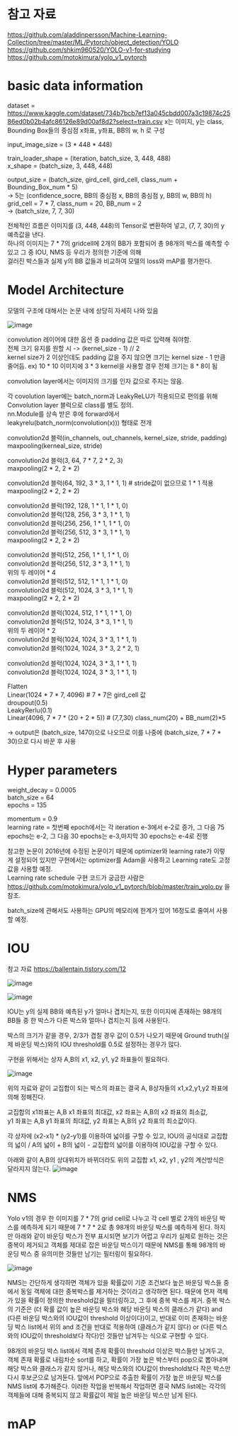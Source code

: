 # 참고 자료
https://github.com/aladdinpersson/Machine-Learning-Collection/tree/master/ML/Pytorch/object_detection/YOLO   
https://github.com/shkim960520/YOLO-v1-for-studying   
https://github.com/motokimura/yolo_v1_pytorch   


# basic data information

dataset = https://www.kaggle.com/dataset/734b7bcb7ef13a045cbdd007a3c19874c2586ed0b02b4afc86126e89d00af8d2?select=train.csv
x는 이미지,
y는 class, Bounding Box들의 중심점 x좌표, y좌표, BB의 w, h 로 구성

input_image_size = (3 * 448 * 448)   

train_loader_shape = (iteration, batch_size, 3, 448, 488)   
x_shape = (batch_size, 3, 448, 448)   
   
output_size = (batch_size, gird_cell, gird_cell, class_num + Bounding_Box_num * 5)   
-> 5는 (confidence_socre, BB의 중심점 x, BB의 중심점 y, BB의 w, BB의 h)   
grid_cell = 7 * 7, class_num = 20, BB_num = 2   
-> (batch_size, 7, 7, 30)   

전체적인 흐름은 이미지를 (3, 448, 448)의 Tensor로 변환하여 넣고, (7, 7, 30)의 y 예측값을 낸다.   
하나의 이미지는 7 * 7의 gridcell에 2개의 BB가 포함되어 총 98개의 박스를 예측할 수 있고 그 중 IOU, NMS 등 우리가 정의한 기준에 의해   
걸러진 박스들과 실제 y의 BB 값들과 비교하여 모델의 loss와 mAP를 평가한다. 

# Model Architecture

모델의 구조에 대해서는 논문 내에 상당히 자세히 나와 있음   

![image](https://user-images.githubusercontent.com/63130907/124525241-7a392680-de39-11eb-9d69-f9eb7084d1de.png)

convolution 레이어에 대한 옵션 중 padding 값은 따로 입력해 줘야함.   
전체 크기 유지를 원할 시 -> (kernel_size - 1) // 2   
kernel size가 2 이상인데도 padding 값을 주지 않으면 크기는 kernel size - 1 만큼 줄어듬. ex) 10 * 10 이미지에 3 * 3 kernel을 사용할 경우 전체 크기는 8 * 8이 됨   

convolution layer에서는 이미지의 크기를 인자 값으로 주지는 않음.   

각 covolution layer에는 batch_norm과 LeakyReLU가 적용되므로 편의를 위해 Convolution layer 블럭으로 class를 별도 정의.   
nn.Module를 상속 받은 후에 forward에서 leakyrelu(batch_norm(convolution(x))) 형태로 전개   

convolution2d 블럭(in_channels, out_channels, kernel_size, stride, padding)   
maxpooling(kerneal_size, stride)   
   
convolution2d 블럭(3, 64, 7 * 7, 2 * 2, 3)   
maxpooling(2 * 2, 2 * 2)
   
convolution2d 블럭(64, 192, 3 * 3, 1 * 1, 1) # stride값이 없으므로 1 * 1 적용   
maxpooling(2 * 2, 2 * 2)   
   
convolution2d 블럭(192, 128, 1 * 1, 1 * 1, 0)   
convolution2d 블럭(128, 256, 3 * 3, 1 * 1, 1)   
convolution2d 블럭(256, 256, 1 * 1, 1 * 1, 0)   
convolution2d 블럭(256, 512, 3 * 3, 1 * 1, 1)   
maxpooling(2 * 2, 2 * 2)   
   
convolution2d 블럭(512, 256, 1 * 1, 1 * 1, 0)   
convolution2d 블럭(256, 512, 3 * 3, 1 * 1, 1)   
위의 두 레이어 * 4   
convolution2d 블럭(512, 512, 1 * 1, 1 * 1, 0)   
convolution2d 블럭(512, 1024, 3 * 3, 1 * 1, 1)   
maxpooling(2 * 2, 2 * 2)   
   
convolution2d 블럭(1024, 512, 1 * 1, 1 * 1, 0)   
convolution2d 블럭(512, 1024, 3 * 3, 1 * 1, 1)   
위의 두 레이어 * 2   
convolution2d 블럭(1024, 1024, 3 * 3, 1 * 1, 1)   
convolution2d 블럭(1024, 1024, 3 * 3, 2 * 2, 1)   
   
convolution2d 블럭(1024, 1024, 3 * 3, 1 * 1, 1)   
convolution2d 블럭(1024, 1024, 3 * 3, 1 * 1, 1)   
   
Flatten   
Linear(1024 * 7 * 7, 4096) # 7 * 7은 gird_cell 값   
droupout(0.5)   
LeakyRerlu(0.1)   
Linear(4096, 7 * 7 * (20 + 2 * 5)) # (7,7,30) class_num(20) + BB_num(2)*5 

-> output은 (batch_size, 1470)으로 나오므로 이를 나중에 (batch_size, 7 * 7 * 30)으로 다시 바꾼 후 사용

# Hyper parameters

weight_decay = 0.0005   
batch_size = 64   
epochs = 135   

momentum = 0.9   
learning rate = 첫번째 epoch에서는 각 iteration e-3에서 e-2로 증가, 그 다음 75 epochs는 e-2, 그 다음 30 epochs는 e-3,마지막 30 epochs는 e-4로 진행   

참고한 논문이 2016년에 수정된 논문이기 때문에 optimizer와 learning rate가 이렇게 설정되어 있지만 구현에서는 optimizer를 Adam을 사용하고 Learning rate도 고정 값을 사용할 예정.  
Learning rate schedule 구현 코드가 궁금한 사람은 https://github.com/motokimura/yolo_v1_pytorch/blob/master/train_yolo.py 을 참조.
    
batch_size에 관해서도 사용하는 GPU의 메모리에 한계가 있어 16정도로 줄여서 사용할 예정.

# IOU
참고 자료 https://ballentain.tistory.com/12   
   
![image](https://user-images.githubusercontent.com/63130907/124529728-23861980-de46-11eb-88e4-04410a5a222b.png)

![image](https://user-images.githubusercontent.com/63130907/124529737-27b23700-de46-11eb-9ff5-8abc81333413.png)

IOU는 y의 실제 BB와 예측된 y가 얼마나 겹치는지, 또한 이미지에 존재하는 98개의 BB들 중 한 박스가 다른 박스와 얼마나 겹치는지 등에 사용된다.   
   
박스의 크기가 같을 경우, 2/3가 겹칠 경우 값이 0.5가 나오기 때문에 Ground truth(실제 바운딩 박스)와의 IOU threshold를 0.5로 설정하는 경우가 많다.
   
구현을 위해서는 상자 A,B의 x1, x2, y1, y2 좌표들이 필요하다. 

![image](https://user-images.githubusercontent.com/63130907/124530731-0ce0c200-de48-11eb-98bf-bd96aefe10c2.png)
   
   
위의 자료와 같이 교집합이 되는 박스의 좌표는 결국 A, B상자들의 x1,x2,y1,y2 좌표에 의해 정해진다.   

교집합의 x1좌표는 A,B x1 좌표의 최대값, x2 좌표는 A,B의 x2 좌표의 최소값,   
y1 좌표는 A,B y1 좌표의 최대값, y2 좌표는 A,B의 y2 좌표의 최소값이다.   
   
각 상자에 (x2-x1) * (y2-y1)를 이용하여 넓이를 구할 수 있고, IOU의 공식대로 교집합의 넓이 / A의 넓이 + B의 넓이 - 교집합의 넓이를 이용하여 IOU값을 구할 수 있다. 
   
아래와 같이 A,B의 상대위치가 바뀌더라도 위의 교집합 x1, x2, y1 , y2의 계산방식은 달라지지 않는다.
![image](https://user-images.githubusercontent.com/63130907/124530774-1ec26500-de48-11eb-8159-b870c8705a74.png)

# NMS

Yolo v1의 경우 한 이미지를 7 * 7의 grid cell로 나누고 각 cell 별로 2개의 바운딩 박스를 예측하게 되기 때문에 7 * 7 * 2로 총 98개의 바운딩 박스를 예측하게 된다. 하지만 아래와 같이 바운딩 박스가 전부 표시되면 보기가 어렵고 우리가 실제로 원하는 것은 중복이 제거되고 객체를 제대로 잡은 바운딩 박스이기 때문에 NMS를 통해 98개의 바운딩 박스 중 유의미한 것들만 남기는 필터링이 필요하다.

![image](https://user-images.githubusercontent.com/63130907/126566889-dd245839-05ab-4bb8-8b33-796b201f0946.png)

NMS는 간단하게 생각하면 객체가 있을 확률값이 기준 조건보다 높은 바운딩 박스들 중에서 동일 객체에 대한 중복박스를 제거하는 것이라고 생각하면 된다. 때문에 먼저 객체가 있을 확률이 정의한 threshold값을 필터링하고, 그 후에 중복 박스를 제거. 중복 박스의 기준은 (더 확률 값이 높은 바운딩 박스와 해당 바운딩 박스의 클래스가 같다) and (다른 바운딩 박스와의 IOU값이 threshold 이상이다)이고, 반대로 이미 존재하는 바운딩 박스 list에서 위의 and 조건을 반대로 적용하여 (클래스가 같지 않다) or (다른 박스와의 IOU값이 threshold보다 작다)인 것들만 남겨두는 식으로 구현할 수 있다.   
   
98개의 바운딩 박스 list에서 객체 존재 확률이 threshold 이상은 박스들만 남겨두고, 객체 존재 확률로 내림차순 sort를 하고, 확률이 가장 높은 박스부터 pop으로 뽑아내며 해당 박스와 클래스가 같지 않거나, 해당 박스와의 IOU값이 threshold보다 작은 박스만 다시 후보군으로 남겨둔다. 앞에서 POP으로 추출한 확률이 가장 높은 바운딩 박스를 NMS list에 추가해준다. 이러한 작업을 반복해서 작업하면 결국 NMS list에는 각각의 객체들에 대해 중복되지 않고 확률값이 제일 높은 바운딩 박스만 남게 된다.

# mAP

